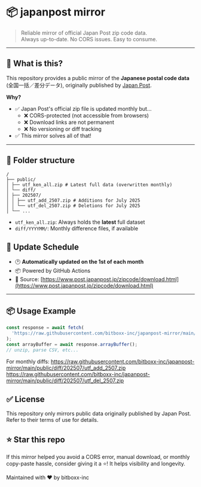 # 📦 japanpost mirror

> Reliable mirror of official Japan Post zip code data.  
> Always up-to-date. No CORS issues. Easy to consume.

---

## 🗾 What is this?

This repository provides a public mirror of the **Japanese postal code data** (全国一括／差分データ), originally published by [Japan Post](https://www.post.japanpost.jp/zipcode/download.html).

**Why?**

- ✅ Japan Post's official zip file is updated monthly but...
  - ❌ CORS-protected (not accessible from browsers)
  - ❌ Download links are not permanent
  - ❌ No versioning or diff tracking
- ✅ This mirror solves all of that!

---

## 📁 Folder structure

```
/
├── public/
│ ├── utf_ken_all.zip # Latest full data (overwritten monthly)
│ └── diff/
│ ├── 202507/
│ │ ├── utf_add_2507.zip # Additions for July 2025
│ │ └── utf_del_2507.zip # Deletions for July 2025
│ └── ...
```

- `utf_ken_all.zip`: Always holds the **latest** full dataset
- `diff/YYYYMM/`: Monthly difference files, if available

## 📅 Update Schedule

- 🕐 **Automatically updated on the 1st of each month**
- 📦 Powered by GitHub Actions
- 🔎 Source: [https://www.post.japanpost.jp/zipcode/download.html](https://www.post.japanpost.jp/zipcode/download.html)

---

## 📦 Usage Example

```ts
const response = await fetch(
  'https://raw.githubusercontent.com/bitboxx-inc/japanpost-mirror/main/public/utf_ken_all.zip'
);
const arrayBuffer = await response.arrayBuffer();
// unzip, parse CSV, etc...
```

For monthly diffs:
https://raw.githubusercontent.com/bitboxx-inc/japanpost-mirror/main/public/diff/202507/utf_add_2507.zip
https://raw.githubusercontent.com/bitboxx-inc/japanpost-mirror/main/public/diff/202507/utf_del_2507.zip

## ✅ License
This repository only mirrors public data originally published by Japan Post.
Refer to their terms of use for details.

## ⭐ Star this repo
If this mirror helped you avoid a CORS error, manual download, or monthly copy-paste hassle,
consider giving it a ⭐! It helps visibility and longevity.

Maintained with ❤️ by bitboxx-inc
